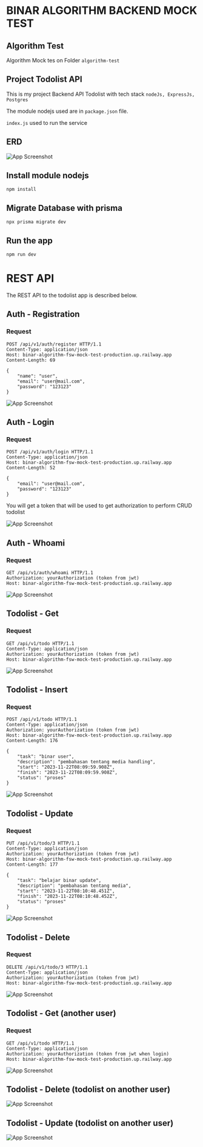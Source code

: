 # BINAR ALGORITHM BACKEND MOCK TEST

## Algorithm Test 
Algorithm Mock tes on Folder `algorithm-test`

## Project Todolist API

This is my project Backend API Todolist with tech stack `nodeJs, ExpressJs, Postgres`

The module nodejs used are in `package.json` file.

`index.js` used to run the service

## ERD

![App Screenshot](erd-backend-todolist.png)


## Install module nodejs

    npm install

## Migrate Database with prisma

    npx prisma migrate dev

## Run the app

    npm run dev

# REST API

The REST API to the todolist app is described below.

## Auth - Registration

### Request

``` 
POST /api/v1/auth/register HTTP/1.1
Content-Type: application/json
Host: binar-algorithm-fsw-mock-test-production.up.railway.app
Content-Length: 69

{
	"name": "user",
	"email": "user@mail.com",
	"password": "123123"
}
```

![App Screenshot](screenshot/Screenshot_1.png)

## Auth - Login

### Request

``` 
POST /api/v1/auth/login HTTP/1.1
Content-Type: application/json
Host: binar-algorithm-fsw-mock-test-production.up.railway.app
Content-Length: 52

{
	"email": "user@mail.com",
	"password": "123123"
}
```

You will get a token that will be used to get authorization to perform CRUD todolist

![App Screenshot](screenshot/Screenshot_2.png)

## Auth - Whoami

### Request

``` 
GET /api/v1/auth/whoami HTTP/1.1
Authorization: yourAuthorization (token from jwt)
Host: binar-algorithm-fsw-mock-test-production.up.railway.app
```

![App Screenshot](screenshot/Screenshot_3.png)

## Todolist - Get

### Request

``` 
GET /api/v1/todo HTTP/1.1
Content-Type: application/json
Authorization: yourAuthorization (token from jwt)
Host: binar-algorithm-fsw-mock-test-production.up.railway.app
```

![App Screenshot](screenshot/Screenshot_4.png)

## Todolist - Insert

### Request

``` 
POST /api/v1/todo HTTP/1.1
Content-Type: application/json
Authorization: yourAuthorization (token from jwt)
Host: binar-algorithm-fsw-mock-test-production.up.railway.app
Content-Length: 176

{
	"task": "binar user",
	"description": "pembahasan tentang media handling",
	"start": "2023-11-22T08:09:59.908Z",
	"finish": "2023-11-22T08:09:59.908Z",
	"status": "proses"
}
```

![App Screenshot](screenshot/Screenshot_5.png)

## Todolist - Update

### Request

``` 
PUT /api/v1/todo/3 HTTP/1.1
Content-Type: application/json
Authorization: yourAuthorization (token from jwt)
Host: binar-algorithm-fsw-mock-test-production.up.railway.app
Content-Length: 177

{
	"task": "belajar binar update",
	"description": "pembahasan tentang media",
	"start": "2023-11-22T08:10:48.451Z",
	"finish": "2023-11-22T08:10:48.452Z",
	"status": "proses"
}
```

![App Screenshot](screenshot/Screenshot_6.png)

## Todolist - Delete

### Request

``` 
DELETE /api/v1/todo/3 HTTP/1.1
Content-Type: application/json
Authorization: yourAuthorization (token from jwt)
Host: binar-algorithm-fsw-mock-test-production.up.railway.app
```

![App Screenshot](screenshot/Screenshot_7.png)

## Todolist - Get (another user)

### Request

``` 
GET /api/v1/todo HTTP/1.1
Content-Type: application/json
Authorization: yourAuthorization (token from jwt when login)
Host: binar-algorithm-fsw-mock-test-production.up.railway.app
```
![App Screenshot](screenshot/Screenshot_8.png)

## Todolist - Delete (todolist on another user)

![App Screenshot](screenshot/Screenshot_9.png)

## Todolist - Update (todolist on another user)

![App Screenshot](screenshot/Screenshot_10.png)


